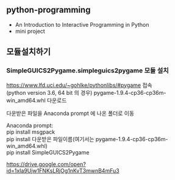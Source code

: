 ## python-programming
* An Introduction to Interactive Programming in Python
* mini project

## 모듈설치하기
### SimpleGUICS2Pygame.simpleguics2pygame 모듈 설치
https://www.lfd.uci.edu/~gohlke/pythonlibs/#pygame 접속<br>
(python version 3.6, 64 bit 의 경우) pygame-1.9.4-cp36-cp36m-win_amd64.whl 다운로드<br>

다운받은 파일을 Anaconda prompt 에 나온 폴더로 이동<br>

Anaconda prompt: <br>
	pip install msgpack<br>
pip install 다운받은 파일이름(여기서는 pygame-1.9.4-cp36-cp36m-win_amd64.whl)<br>
pip install SimpleGUICS2Pygame<br>

https://drive.google.com/open?id=1xIa9Ujw1FNKsLRjOg1nKvT3mwnB4mFu3
